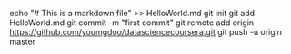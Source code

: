 echo "# This is a markdown file" >> HelloWorld.md
git init
git add HelloWorld.md
git commit -m "first commit"
git remote add origin https://github.com/youmgdoo/datasciencecoursera.git
git push -u origin master
